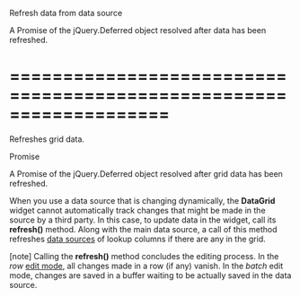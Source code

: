 <!--**
/*-------------------------------------------
    Auto-generated file. Do not modify.
-------------------------------------------

**-->
<!--d-->
Refresh data from data source
<!--/d-->
<!--rd-->A Promise of the jQuery.Deferred object resolved after data has been refreshed.<!--/rd-->
===================================================================
===================================================================

<!--shortDescription-->
Refreshes grid data.
<!--/shortDescription-->

<!--returnType-->Promise<!--/returnType-->
<!--returnDescription-->
A Promise of the jQuery.Deferred object resolved after grid data has been refreshed.
<!--/returnDescription-->

<!--fullDescription-->
When you use a data source that is changing dynamically, the **DataGrid** widget cannot automatically track changes that might be made in the source by a third party. In this case, to update data in the widget, call its **refresh()** method. Along with the main data source, a call of this method refreshes [data sources](/Documentation/ApiReference/UI_Widgets/dxDataGrid/Configuration/columns/lookup/#dataSource) of lookup columns if there are any in the grid.

[note] Calling the **refresh()** method concludes the editing process. In the *row* [edit mode](/Documentation/ApiReference/UI_Widgets/dxDataGrid/Configuration/editing/#mode), all changes made in a row (if any) vanish. In the *batch* edit mode, changes are saved in a buffer waiting to be actually saved in the data source.
<!--/fullDescription-->